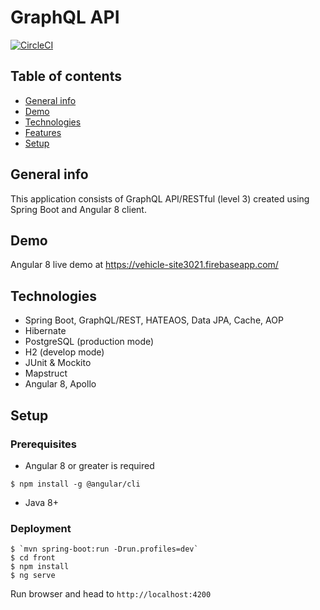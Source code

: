 # GraphQL API 
[![CircleCI](https://circleci.com/gh/grzegorz103/graphql.svg?style=svg)](https://circleci.com/gh/grzegorz103/graphql)

## Table of contents
* [General info](#general-info)
* [Demo](#demo)
* [Technologies](#technologies)
* [Features](#features)
* [Setup](#setup)

## General info

This application consists of GraphQL API/RESTful (level 3) created using Spring Boot and Angular 8 client.

## Demo

Angular 8 live demo at https://vehicle-site3021.firebaseapp.com/

## Technologies

- Spring Boot, GraphQL/REST, HATEAOS, Data JPA, Cache, AOP
- Hibernate
- PostgreSQL (production mode)
- H2 (develop mode)
- JUnit & Mockito
- Mapstruct
- Angular 8, Apollo

## Setup
### Prerequisites

- Angular 8 or greater is required
```$xslt
$ npm install -g @angular/cli
``` 
- Java 8+

### Deployment

```
$ `mvn spring-boot:run -Drun.profiles=dev`
$ cd front
$ npm install
$ ng serve
```
Run browser and head to ```http://localhost:4200```
